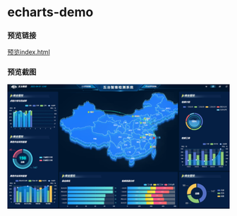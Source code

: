 # echarts-demo

### 预览链接
[预览index.html](https://ooooweeee.github.io/echarts-demo/)

### 预览截图
![预览index.html](./demo/ooooweeee.github.io_echarts-demo_.png)
